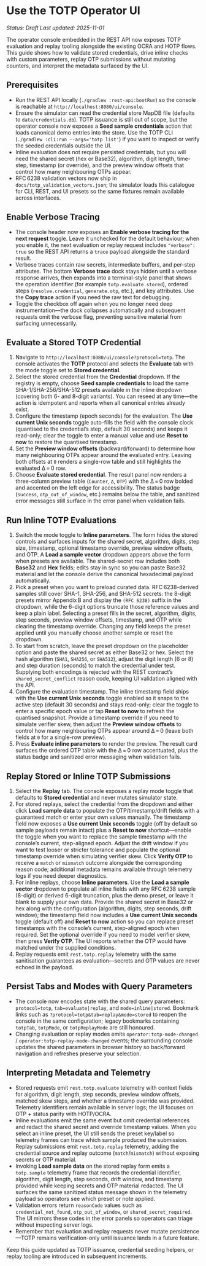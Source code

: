 # Use the TOTP Operator UI

_Status: Draft_
_Last updated: 2025-11-01_

The operator console embedded in the REST API now exposes TOTP evaluation and replay tooling alongside the existing OCRA and HOTP flows. This guide shows how to validate stored credentials, drive inline checks with custom parameters, replay OTP submissions without mutating counters, and interpret the metadata surfaced by the UI.

## Prerequisites
- Run the REST API locally (`./gradlew :rest-api:bootRun`) so the console is reachable at `http://localhost:8080/ui/console`.
- Ensure the simulator can read the credential store MapDB file (defaults to `data/credentials.db`). TOTP issuance is still out of scope, but the operator console now exposes a **Seed sample credentials** action that loads canonical demo entries into the store. Use the TOTP CLI (`./gradlew :cli:run --args='totp list'`) if you want to inspect or verify the seeded credentials outside the UI.
- Inline evaluation does not require persisted credentials, but you will need the shared secret (hex or Base32), algorithm, digit length, time-step, timestamp (or override), and the preview window offsets that control how many neighbouring OTPs appear.
- RFC 6238 validation vectors now ship in `docs/totp_validation_vectors.json`; the simulator loads this catalogue for CLI, REST, and UI presets so the same fixtures remain available across interfaces.

## Enable Verbose Tracing
- The console header now exposes an **Enable verbose tracing for the next request** toggle. Leave it unchecked for the default behaviour; when you enable it, the next evaluation or replay request includes `"verbose": true` so the REST API returns a `trace` payload alongside the standard result.
- Verbose traces contain raw secrets, intermediate buffers, and per-step attributes. The bottom **Verbose trace** dock stays hidden until a verbose response arrives, then expands into a terminal-style panel that shows the operation identifier (for example `totp.evaluate.stored`), ordered steps (`resolve.credential`, `generate.otp`, etc.), and key attributes. Use the **Copy trace** action if you need the raw text for debugging.
- Toggle the checkbox off again when you no longer need deep instrumentation—the dock collapses automatically and subsequent requests omit the verbose flag, preventing sensitive material from surfacing unnecessarily.

## Evaluate a Stored TOTP Credential
1. Navigate to `http://localhost:8080/ui/console?protocol=totp`. The console activates the **TOTP** protocol and selects the **Evaluate** tab with the mode toggle set to **Stored credential**.
2. Select the stored credential from the **Credential** dropdown. If the registry is empty, choose **Seed sample credentials** to load the same SHA-1/SHA-256/SHA-512 presets available in the inline dropdown (covering both 6- and 8-digit variants). You can reseed at any time—the action is idempotent and reports when all canonical entries already exist.
3. Configure the timestamp (epoch seconds) for the evaluation. The **Use current Unix seconds** toggle auto-fills the field with the console clock (quantised to the credential’s step, default 30 seconds) and keeps it read-only; clear the toggle to enter a manual value and use **Reset to now** to restore the quantised timestamp.
4. Set the **Preview window offsets** (backward/forward) to determine how many neighbouring OTPs appear around the evaluated entry. Leaving both offsets at `0` renders a single-row table and still highlights the evaluated Δ = 0 row.
5. Choose **Evaluate stored credential**. The result panel now renders a three-column preview table (`Counter`, `Δ`, `OTP`) with the Δ = 0 row bolded and accented on the left edge for accessibility. The status badge (`success`, `otp_out_of_window`, etc.) remains below the table, and sanitized error messages still surface in the error panel when validation fails.

## Run Inline TOTP Evaluations
1. Switch the mode toggle to **Inline parameters**. The form hides the stored controls and surfaces inputs for the shared secret, algorithm, digits, step size, timestamp, optional timestamp override, preview window offsets, and OTP. A **Load a sample vector** dropdown appears above the form when presets are available. The shared-secret row includes both **Base32** and **Hex** fields; edits stay in sync so you can paste Base32 material and let the console derive the canonical hexadecimal payload automatically.
2. Pick a preset when you want to preload curated data. RFC 6238-derived samples still cover SHA-1, SHA-256, and SHA-512 secrets: the 8-digit presets mirror Appendix B and display the `(RFC 6238)` suffix in the dropdown, while the 6-digit options truncate those reference values and keep a plain label. Selecting a preset fills in the secret, algorithm, digits, step seconds, preview window offsets, timestamp, and OTP while clearing the timestamp override. Changing any field keeps the preset applied until you manually choose another sample or reset the dropdown.
3. To start from scratch, leave the preset dropdown on the placeholder option and paste the shared secret as either Base32 or hex. Select the hash algorithm (`SHA1`, `SHA256`, or `SHA512`), adjust the digit length (6 or 8) and step duration (seconds) to match the credential under test. Supplying both encodings is rejected with the REST contract’s `shared_secret_conflict` reason code, keeping UI validation aligned with the API.
4. Configure the evaluation timestamp. The inline timestamp field ships with the **Use current Unix seconds** toggle enabled so it snaps to the active step (default 30 seconds) and stays read-only; clear the toggle to enter a specific epoch value or tap **Reset to now** to refresh the quantised snapshot. Provide a timestamp override if you need to simulate verifier skew, then adjust the **Preview window offsets** to control how many neighbouring OTPs appear around Δ = 0 (leave both fields at `0` for a single-row preview).
5. Press **Evaluate inline parameters** to render the preview. The result card surfaces the ordered OTP table with the Δ = 0 row accentuated, plus the status badge and sanitized error messaging when validation fails.

## Replay Stored or Inline TOTP Submissions
1. Select the **Replay** tab. The console exposes a replay mode toggle that defaults to **Stored credential** and never mutates simulator state.
2. For stored replays, select the credential from the dropdown and either click **Load sample data** to populate the OTP/timestamp/drift fields with a guaranteed match or enter your own values manually. The timestamp field now exposes a **Use current Unix seconds** toggle (off by default so sample payloads remain intact) plus a **Reset to now** shortcut—enable the toggle when you want to replace the sample timestamp with the console’s current, step-aligned epoch. Adjust the drift window if you want to test looser or stricter tolerance and populate the optional timestamp override when simulating verifier skew. Click **Verify OTP** to receive a `match` or `mismatch` outcome alongside the corresponding reason code; additional metadata remains available through telemetry logs if you need deeper diagnostics.
3. For inline replays, choose **Inline parameters**. Use the **Load a sample vector** dropdown to populate all inline fields with any RFC 6238 sample (8-digit) or derived 6-digit truncation, plus the demo preset, or leave it blank to supply your own data. Provide the shared secret in Base32 or hex along with the configuration (algorithm, digits, step seconds, drift window); the timestamp field now includes a **Use current Unix seconds** toggle (default off) and **Reset to now** action so you can replace preset timestamps with the console’s current, step-aligned epoch when required. Set the optional override if you need to model verifier skew, then press **Verify OTP**. The UI reports whether the OTP would have matched under the supplied conditions.
4. Replay requests emit `rest.totp.replay` telemetry with the same sanitisation guarantees as evaluation—secrets and OTP values are never echoed in the payload.

## Persist Tabs and Modes with Query Parameters
- The console now encodes state with the shared query parameters: `protocol=totp`, `tab=evaluate|replay`, and `mode=inline|stored`. Bookmark links such as `?protocol=totp&tab=replay&mode=stored` to reopen the console in the same configuration; legacy bookmarks containing `totpTab`, `totpMode`, or `totpReplayMode` are still honoured.
- Changing evaluation or replay modes emits `operator:totp-mode-changed` / `operator:totp-replay-mode-changed` events; the surrounding console updates the shared parameters in browser history so back/forward navigation and refreshes preserve your selection.

## Interpreting Metadata and Telemetry
- Stored requests emit `rest.totp.evaluate` telemetry with context fields for algorithm, digit length, step seconds, preview window offsets, matched skew steps, and whether a timestamp override was provided. Telemetry identifiers remain available in server logs; the UI focuses on OTP + status parity with HOTP/OCRA.
- Inline evaluations emit the same event but omit credential references and redact the shared secret and override timestamp values. When you select an inline preset, the UI still sends the preset key/label so telemetry frames can trace which sample produced the submission. Replay submissions emit `rest.totp.replay` telemetry, adding the credential source and replay outcome (`match`/`mismatch`) without exposing secrets or OTP material.
- Invoking **Load sample data** on the stored replay form emits a `totp.sample` telemetry frame that records the credential identifier, algorithm, digit length, step seconds, drift window, and timestamp provided while keeping secrets and OTP material redacted. The UI surfaces the same sanitized status message shown in the telemetry payload so operators see which preset or note applied.
- Validation errors return `reasonCode` values such as `credential_not_found`, `otp_out_of_window`, or `shared_secret_required`. The UI mirrors these codes in the error panels so operators can triage without inspecting server logs.
- Remember that evaluation and replay requests never mutate persistence—TOTP remains verification-only until issuance lands in a future feature.

Keep this guide updated as TOTP issuance, credential seeding helpers, or replay tooling are introduced in subsequent increments.
